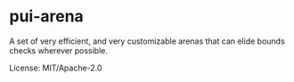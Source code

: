 # pui-arena

A set of very efficient, and very customizable arenas that
can elide bounds checks wherever possible.


License: MIT/Apache-2.0
